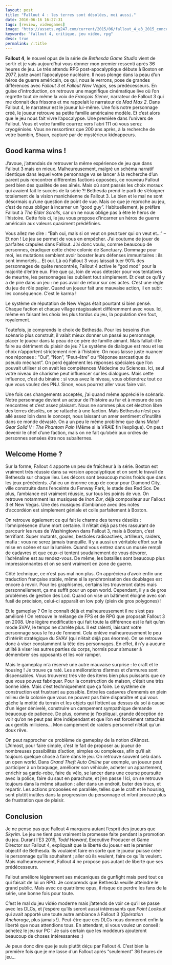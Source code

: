 ```yaml
---
layout: post
title: "Fallout 4 : les terres sont désolées, moi aussi."
date: 2016-06-16 16:27:31
tags: [review, videogames]
image: "http://assets.vg247.com/current/2015/06/fallout_4_e3_2015_concept_art_2.jpg"
keywords: "fallout 4, critique, jeu vidéo, rpg"
desc: true
permalink: /:title
---
```


**Fallout 4**, le nouvel opus de la série de *Bethesda Game Studio* vient de sortir et je vais aujourd’hui vous donner mon premier ressenti après 36 heures de jeu. Le très attendu RPG post-apocalyptique débute à Boston en 2077, juste avant l’apocalypse nucléaire. Il nous plonge dans la peau d’un héros de guerre américain, ce qui, nous le verrons, pose de grandes différences avec *Fallout 3* et *Fallout New Vegas*, ses prédécesseurs. En guise d’introduction, on retrouve une magnifique cinématique live où l’on regrette tout de même la voix de *François Siener*, narrateur de Fallout 3 qui me donnait des frissons et me rappelait le narrateur de *Mad Max 2*. Dans Fallout 4, le narrateur est le joueur lui-même. Une fois notre personnage créé, le joueur retrouve sa petite famille américaine modèle. Et c’est alors que le jeu nous fait vivre l’apocalypse. Une première dans l’univers de Fallout. Vous et votre famille courrez vers l’abri 111 où vous serez cryogénisés. Vous ne ressortirez que 200 ans après, à la recherche de votre bambin, Shaun, capturé par de mystérieux kidnappeurs.
## Good karma wins !
J’avoue, j’attendais de retrouver la même expérience de jeu que dans Fallout 3 mais en mieux. Malheureusement, malgré un schéma narratif identique dans lequel votre personnage va se lancer à la recherche d’un parent puis rencontrer différentes factions opposées, ce nouveau Fallout perd bien des qualités de ses aînés. Mais où sont passés les choix moraux qui avaient fait le succès de la série ?! Bethesda prend le parti de s’éloigner totalement de la vision manichéenne de Fallout 3. Le bien et le mal ne sont désormais qu’une question de point de vue. Mais ce que je reproche au jeu, c’est de nous obliger à incarner un “good guy”. Habituellement, je préfère Fallout à *The Elder Scrolls*, car on ne nous oblige pas à être le héros de l’histoire. Cette fois ci, le jeu vous propose d’incarner un héros de guerre américain aux valeurs quasiment prédéfinies.

Vous allez me dire : “Bah oui, mais si on veut on peut tuer qui on veut et…” – Et non ! Le jeu se permet de vous en empêcher. J’ai coutume de jouer de parfaites crapules dans Fallout. J’ai donc voulu, comme beaucoup de personnes, éradiquer cette chère colonie de Sanctuary. Dommage pour moi, les mutations semblent avoir booster leurs défenses immunitaires : ils sont immortels… Et oui. Là où Fallout 3 vous laissait tuer 90% des personnages de quête rencontrés, Fallout 4 active le “god mod” pour la majorité d’entre eux. Pire que ça, loin de vous détester pour vos tentatives de meurtre, les personnages les oublient tout simplement. Et c’est ce qu’il y a de pire dans un jeu : ne pas avoir de retour sur ces actes. C’est une règle du jeu de rôle papier. Quand un joueur fait une mauvaise action, il en subit les conséquence. C’est le karma !

Le système de réputation de New Vegas était pourtant si bien pensé. Chaque faction et chaque village réagissaient différemment avec vous. Ici, même en faisant les choix les plus tordus du jeu, la population s’en fout, royalement.

Toutefois, je comprends le choix de Bethesda. Pour les besoins d’un scénario plus construit, il valait mieux donner un passé au personnage, placer le joueur dans la peau de ce père de famille aimant. Mais fallait-il le faire au détriment du plaisir de jeu ? Le système de dialogue est mou et les choix n’apportent strictement rien à l’histoire. On nous laisse juste nuancer nos réponses : “Oui”, “Non”, “Peut-être” ou “Réponse sarcastique du pseudo méchant”. On perd également les réponses spéciales que l’on pouvait utiliser si on avait les compétences Médecine ou Sciences. Ici, seul votre niveau de charisme peut influencer sur les dialogues. Mais cette influence, c’est du binaire : si vous avez le niveau, vous obtiendrez tout ce que vous voulez des PNJ. Sinon, vous pourrez aller vous faire voir.

Une fois ces changements acceptés, j’ai quand même apprécié le scénario. Notre personnage devient un acteur de l’histoire au fur et à mesure de ses rencontres et c’est assez plaisant. Nous ne sommes plus cet électron libre des terres désolés, on se rattache à une faction. Mais Bethesda n’est pas allé assez loin dans le concept, nous laissant un amer sentiment d’inutilité dans ce monde dévasté. On a un peu le même problème que dans *Metal Gear Solid V : The Phantom Pain* (Même si la VRAIE fin l’explique). On peut devenir le chef d’une faction, mais on ne fait qu’obéir aux ordres de personnes sensées être nos subalternes.

## Welcome Home ?
Sur la forme, Fallout 4 apporte un peu de fraîcheur à la série. Boston est vraiment très réussie dans sa version apocalyptique et on sent le travail de Bethesda sur chaque lieu. Les décors sont beaucoup moins froids que dans les jeux précédents. J’ai eu un énorme coup de coeur pour Diamond City, ville construite dans l’enceinte du Fenway Park, le stade des Red Sox. De plus, l’ambiance est vraiment réussie, sur tous les points de vue. On retrouve notamment les musiques de *Inon Zur*, déjà compositeur sur Fallout 3 et New Vegas. Une des musiques d’ambiance avec des notes d’accordéon est simplement géniale et colle parfaitement à Boston.

On retrouve également ce qui fait le charme des terres désolés : l’omniprésence d’une mort certaine. Il n’était déjà pas très rassurant de parcourir les rues de Washingtown dans Fallout 3, mais à Boston, c’est terrifiant. Super mutants, goules, bestioles radioactives, artilleurs, raiders, mafia : vous ne serez jamais tranquille. Il y a aussi un véritable effort sur la mise en scène et sur la lumière. Quand vous entrez dans un musée rempli de cadavres et que ceux-ci tentent soudainement de vous dévorer, l’adrénaline est au rendez-vous. De même, les batailles sont beaucoup plus impressionnantes et on se sent vraiment en zone de guerre.

Côté technique, ce n’est pas mal non plus. On appréciera d’avoir enfin une traduction française stable, même si la synchronisation des doublages est encore à revoir. Pour les graphismes, certains les trouveront datés mais personnellement, ça me suffit pour un open world. Cependant, il y a de gros problèmes de gestion des Lod. Quand on vise un bâtiment éloigné avec son fusil de précision, celui-ci apparaît en low poly (plein de gros polygones) !

Et le gameplay ? On le connaît déjà et malheureusement il ne s’est pas amélioré ! On retrouve le mélange de FPS et de RPG que proposait Fallout 3 en 2008. Une légère modification qui fait toute la différence est le fait qu’en mode SVAV, le temps ne s’arrête plus. Il est ralenti, laissant votre personnage sous le feu de l’ennemi. Cela enlève malheureusement le peu d’intérêt stratégique du SVAV (qui n’était déjà pas énorme). On se retrouve donc à viser constamment la tête des personnages. En effet, il n’y a aucune utilité à viser les autres parties du corps, hormis pour s’amuser à démembrer ses opposants et les voir ramper.

Mais le gameplay m’a réservé une autre mauvaise surprise : le craft et le housing ! Je trouve ça raté. Les améliorations d’armes et d’armures sont dispensables. Vous trouverez très vite des items bien plus puissants que ce que vous pouvez fabriquer. Pour la construction de maison, c’était une très bonne idée. Mais c’est techniquement que ça foire. Le système de construction est frustrant au possible. Entre les cadavres d’ennemis en plein milieu de la colonie que vous ne pouvez pas faire disparaître et qui vous gâche la moitié du terrain et les objets qui flottent au dessus du sol à cause d’un léger dénivelé, construire un campement sympathique demande beaucoup de patience. De plus, comme je l’expliquai, grande déception de voir qu’on ne peut pas être indépendant et que l’on est forcément rattachés aux gentils miliciens… Mon campement de raiders personnel n’était qu’un doux rêve.

On peut rapprocher ce problème de gameplay de la notion d’Almost. L’Almost, pour faire simple, c’est le fait de proposer au joueur de nombreuses possibilités d’action, simples ou complexes, afin qu’il ait toujours quelque chose à faire dans le jeu. On retrouve souvent cela dans un open world. Dans *Grand Theft Auto Online* par exemple, un joueur peut participer à un braquage, améliorer son véhicule, acheter un appartement, enrichir sa garde-robe, faire du vélo, se lancer dans une course poursuite avec la police, faire du saut en parachute, et j’en passe ! Ici, on se retrouve toujours dans la même situation : aller dans un endroit, buter des trucs, et repartir. Les actions proposées en parallèle, telles que le craft et le housing, sont plutôt inutiles dans la progression du personnage et m’ont procuré plus de frustration que de plaisir.

## Conclusion
Je ne pense pas que Fallout 4 marquera autant l’esprit des joueurs que *Skyrim*. Le jeu ne tient pas vraiment la promesse faite pendant la promotion du jeu. Durant l’E3 2015, *Todd Howard*, Executive Producer et Game Director sur Fallout 4, expliquait que la liberté du joueur est le premier objectif de Bethesda. Ils voulaient faire en sorte que le joueur puisse créer le personnage qu’ils souhaitent ; aller où ils veulent, faire ce qu’ils veulent. Mais malheureusement, Fallout 4 ne propose pas autant de liberté que ses prédécesseurs.

Fallout améliore légèrement ses mécaniques de gunfight mais perd tout ce qui faisait de lui un RPG. Je comprends que Bethesda veuille atteindre le grand public. Mais avec ce quatrième opus, il risque de perdre les fans de la série, une bonne fois pour toute.

C’est le mal du jeu vidéo moderne mais j’attends de voir ce qu’il se passe avec les DLCs, et j’espère qu’ils seront aussi intéressants que *Point Lookout* qui avait apporté une toute autre ambiance à Fallout 3 (*Opération Anchorage*, plus jamais !). Peut-être que ces DLCs nous donneront enfin la liberté que nous attendions tous. En attendant, si vous voulez un conseil : achetez le jeu sur PC ! Je suis certain que les moddeurs ajouteront beaucoup de choses intéressantes :)

Je peux donc dire que je suis plutôt déçu par Fallout 4. C’est bien la première fois que je me lasse d’un Fallout après “seulement” 36 heures de jeu…
